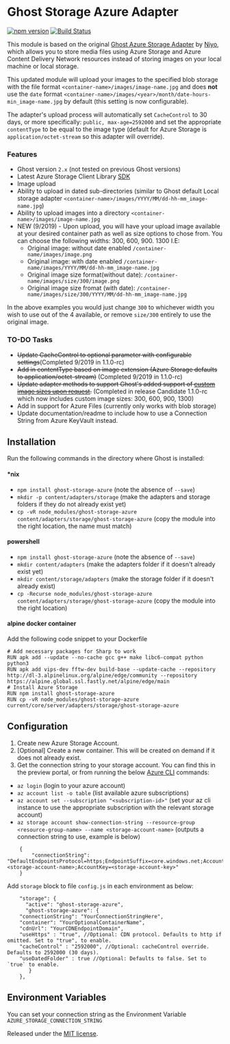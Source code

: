 # Ghost Storage Azure Adapter

[![npm version](https://badge.fury.io/js/ghost-storage-azure.svg)](https://badge.fury.io/js/ghost-storage-azure)
[![Build Status](https://dev.azure.com/jessicadeen/ghost-storage-azure/_apis/build/status/jldeen.ghost-azurestorage?branchName=master)](https://dev.azure.com/jessicadeen/ghost-storage-azure/_build/latest?definitionId=9&branchName=master)

This module is based on the original [Ghost Azure Storage Adapter](https://github.com/Niyo/ghost-azurestorage) by [Niyo](https://github.com/Niyo), which allows you to store media files using Azure Storage and Azure Content Delivery Network resources instead of storing images on your local machine or local storage.

This updated module will upload your images to the specified blob storage with the file format `<container-name>/images/image-name.jpg` and does __not__ use the `date` format `<container-name>/images/<year>/month/date-hours-min_image-name.jpg` by default (this setting is now configurable).

The adapter's upload process will automatically set `CacheControl` to 30 days, or more specifically: `public, max-age=2592000` and set the appropriate `contentType` to be equal to the image type (default for Azure Storage is `application/octet-stream` so this adapter will override).

### Features

- Ghost version `2.x` (not tested on previous Ghost versions)
- Latest Azure Storage Client Library [SDK](https://github.com/Azure/azure-storage-node)
- Image upload
- Ability to upload in dated sub-directories (similar to Ghost default Local storage adapter `<container-name>/images/YYYY/MM/dd-hh-mm_image-name.jpg`)
- Ability to upload images into a directory `<container-name>/images/image-name.jpg`
- NEW (9/2019) - Upon upload, you will have your upload image available at your desired container path as well as size options to chose from. You can choose the following widths: 300, 600, 900. 1300 I.E:
	- Original image: without date enabled `/container-name/images/image.png`
	- Original image: with date enabled `/container-name/images/YYYY/MM/dd-hh-mm_image-name.jpg`
	- Original image size format(without date): `/container-name/images/size/300/image.png`
	- Original image size fromat (with date): `/container-name/images/size/300/YYYY/MM/dd-hh-mm_image-name.jpg`

In the above examples you would just change `300` to whichever width you wish to use out of the 4 available, or remove `size/300` entirely to use the original image.

### TO-DO Tasks

- ~~Update CacheControl to optional parameter with configurable settings~~(Completed 9/2019 in 1.1.0-rc)
- ~~Add in contentType based on image extension (Azure Storage defaults to application/octet-stream)~~ (Completed 9/2019 in 1.1.0-rc)
- ~~Update adapter methods to support Ghost's added support of [custom image sizes upon request](https://github.com/TryGhost/Ghost/pull/10184).~~ (Completed in release Candidate 1.1.0-rc which now includes custom image sizes: 300, 600, 900, 1300)
- Add in support for Azure Files (currently only works with blob storage)
- Update documentation/readme to include how to use a Connection String from Azure KeyVault instead.

## Installation

Run the following commands in the directory where Ghost is installed:

#### *nix

* `npm install ghost-storage-azure` (note the absence of `--save`)
* `mkdir -p content/adapters/storage` (make the adapters and storage folders if they do not already exist yet)
* `cp -vR node_modules/ghost-storage-azure content/adapters/storage/ghost-storage-azure` (copy the module into the right location, the name must match)

#### powershell
* `npm install ghost-storage-azure` (note the absence of `--save`)
* `mkdir content/adapters` (make the adapters folder if it doesn't already exist yet)
* `mkdir content/storage/adapters` (make the storage folder if it doesn't already exist)
* `cp -Recurse node_modules/ghost-storage-azure content/adapters/storage/ghost-storage-azure` (copy the module into the right location)

#### alpine docker container
Add the following code snippet to your Dockerfile

```
# Add necessary packages for Sharp to work
RUN apk add --update --no-cache gcc g++ make libc6-compat python python3
RUN apk add vips-dev fftw-dev build-base --update-cache --repository http://dl-3.alpinelinux.org/alpine/edge/community --repository https://alpine.global.ssl.fastly.net/alpine/edge/main
# Install Azure Storage
RUN npm install ghost-storage-azure
RUN cp -vR node_modules/ghost-storage-azure current/core/server/adapters/storage/ghost-storage-azure
```

## Configuration

1. Create new Azure Storage Account.
2. [Optional] Create a new container. This will be created on demand if it does not already exist.
3. Get the connection string to your storage account. You can find this in the preview portal, or from running the below [Azure CLI](https://docs.microsoft.com/cli/azure/install-azure-cli?view=azure-cli-latest) commands:


* `az login` (login to your azure account)
* `az account list -o table` (list available azure subscriptions)
* `az account set --subscription "<subscription-id>"` (set your az cli instance to use the appropriate subscription with the relevant storage account)
* `az storage account show-connection-string --resource-group <resource-group-name> --name <storage-account-name>` (outputs a connection string to use, example is below) 
```
	{
		"connectionString": "DefaultEndpointsProtocol=https;EndpointSuffix=core.windows.net;AccountName=<storage-account-name>;AccountKey=<storage-account-key>"
	}
```

Add `storage` block to file `config.js` in each environment as below:
```
    "storage": {
      "active": "ghost-storage-azure",
      "ghost-storage-azure": {
	"connectionString": "YourConnectionStringHere",
	"container": "YourOptionalContainerName",
	"cdnUrl": "YourCDNEndpointDomain",
	"useHttps" : "true", //Optional: CDN protocol. Defaults to http if omitted. Set to "true", to enable.
	"cacheControl" : "2592000", //Optional: cacheControl override. Defaults to 2592000 (30 days).
	"useDatedFolder" : true //Optional: Defaults to false. Set to `true` to enable.
       }
    },
```

## Environment Variables

You can set your connection string as the Environment Variable `AZURE_STORAGE_CONNECTION_STRING`

Released under the [MIT license](https://github.com/jldeen/ghost-azurestorage/blob/master/LICENSE).